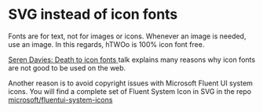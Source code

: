 # SVG instead of icon fonts

Fonts are for text, not for images or icons. Whenever an image is needed, use an image. In this regards, hTWOo is 100% icon font free.

[Seren Davies: Death to icon fonts ](https://www.youtube.com/watch?v=9xXBYcWgCHA) talk explains many reasons why icon fonts are not good to be used on the web.

Another reason is to avoid copyright issues with Microsoft Fluent UI system icons. You will find a complete set of Fluent System Icon in SVG in the repo [microsoft/fluentui-system-icons](https://github.com/microsoft/fluentui-system-icons)

